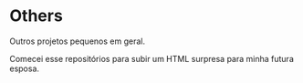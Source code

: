 # Others
Outros projetos pequenos em geral.

Comecei esse repositórios para subir um HTML surpresa para minha futura esposa.
